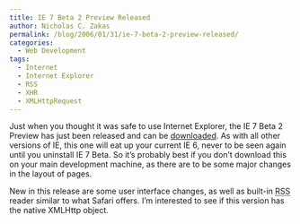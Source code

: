 ```yaml
---
title: IE 7 Beta 2 Preview Released
author: Nicholas C. Zakas
permalink: /blog/2006/01/31/ie-7-beta-2-preview-released/
categories:
  - Web Development
tags:
  - Internet
  - Internet Explorer
  - RSS
  - XHR
  - XMLHttpRequest
---
```

Just when you thought it was safe to use Internet Explorer, the IE 7 Beta 2 Preview has just been released and can be <a title="Internet Explorer 7 Beta 2 Preview" rel="external" href="http://www.microsoft.com/windows/IE/ie7/ie7betaredirect.mspx">downloaded</a>. As with all other versions of IE, this one will eat up your current IE 6, never to be seen again until you uninstall IE 7 Beta. So it&#8217;s probably best if you don&#8217;t download this on your main development machine, as there are to be some major changes in the layout of pages.

New in this release are some user interface changes, as well as built-in <acronym title="Really Simple Syndication">RSS</acronym> reader similar to what Safari offers. I&#8217;m interested to see if this version has the native XMLHttp object.
